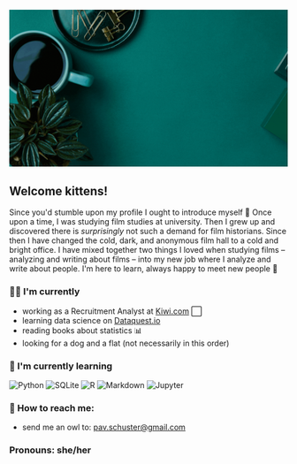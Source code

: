 <!--
**Pav-Ini/Pav-Ini** is a ✨ _special_ ✨ repository because its `README.md` (this file) appears on your GitHub profile.

[![Typing SVG](https://readme-typing-svg.herokuapp.com/?lines=First+line+of+text;Second+line+of+text)](https://git.io/typing-svg)

Here are some ideas to get you started:

- 🔭 I’m currently working on ...
- 🌱 I’m currently learning ...
- 👯 I’m looking to collaborate on ...
- 🤔 I’m looking for help with ...
- 💬 Ask me about ...
- 📫 How to reach me: ...
- 😄 Pronouns: ...
- ⚡ Fun fact: ...
-->

![Welcome message!](https://github.com/Pav-Ini/Pav-Ini/blob/main/meow%20there.gif?raw=true "Welcome kittens")

## Welcome kittens!
Since you'd stumble upon my profile I ought to introduce myself 👋
Once upon a time, I was studying film studies at university. Then I grew up and discovered there is *surprisingly* not such a demand for film historians. Since then I have changed the cold, dark, and anonymous film hall to a cold and bright office. I have mixed together two things I loved when studying films – analyzing and writing about films – into my new job where I analyze and write about people.
I'm here to learn, always happy to meet new people 🌈

### 👩‍💻 I'm currently 
- working as a Recruitment Analyst at [Kiwi.com](https://jobs.kiwi.com) ⬜
- learning data science on [Dataquest.io](https://www.dataquest.io/)
- reading books about statistics 📊
- looking for a dog and a flat (not necessarily in this order)

### 🌱 I'm currently learning 
<img alt="Python" src="https://img.shields.io/badge/python-%2314354C.svg?&style=plastic&logo=appveyor&logo=python&logoColor=white"/>
<img alt="SQLite" src ="https://img.shields.io/badge/sqlite-%2307405e.svg?&style=plastic&logo=appveyor&logo=sqlite&logoColor=white"/>
<img alt="R" src="https://img.shields.io/badge/r-%23276DC3.svg?&style=plastic&logo=appveyor&logo=r&logoColor=white"/>
<img alt="Markdown" src="https://img.shields.io/badge/markdown-%23000000.svg?&style=plastic&logo=appveyor&logo=markdown&logoColor=white"/>
<img alt="Jupyter" src="https://img.shields.io/badge/Jupyter-%23F37626.svg?&style=plastic&logo=appveyor&logo=Jupyter&logoColor=white" />

### 🦉 How to reach me:
- send me an owl to: pav.schuster@gmail.com

### Pronouns: she/her
